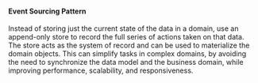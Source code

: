 #### Event Sourcing Pattern 

Instead of storing just the current state of the data in a domain, use an append-only store to record the full series of actions taken on that data. The store acts as the system of record and can be used to materialize the domain objects. 
This can simplify tasks in complex domains, by avoiding the need to synchronize the data model and the business domain, while improving performance, scalability, and responsiveness. 
